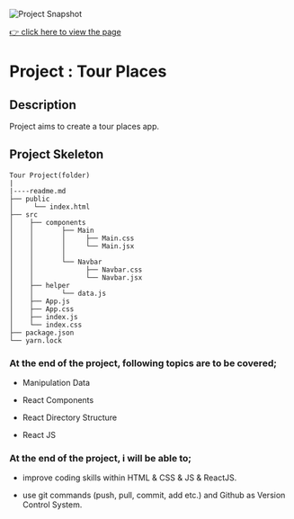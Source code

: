 ![Project Snapshot](screengif.gif)

[👉 click here to view the page](https://msaiduslu.github.io/react-tour-project/)

# Project : Tour Places

## Description

Project aims to create a tour places app.

## Project Skeleton

```
Tour Project(folder)
|
|----readme.md
├── public
│     └── index.html
├── src
│    ├── components
│    │       ├── Main
│    │       │     ├── Main.css
│    │       │     └── Main.jsx
│    │       │
│    │       └── Navbar
│    │             ├── Navbar.css
│    │             └── Navbar.jsx
│    ├── helper
│    │       └── data.js
│    ├── App.js
│    ├── App.css
│    ├── index.js
│    └── index.css
├── package.json
└── yarn.lock
```

### At the end of the project, following topics are to be covered;

- Manipulation Data

- React Components

- React Directory Structure

- React JS

### At the end of the project, i will be able to;

- improve coding skills within HTML & CSS & JS & ReactJS.

- use git commands (push, pull, commit, add etc.) and Github as Version Control System.
